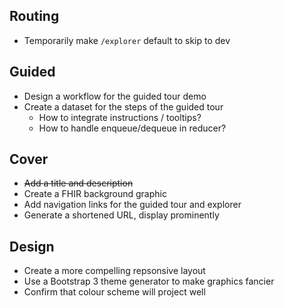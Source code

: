 Routing
-------
  - Temporarily make `/explorer` default to skip to dev 

Guided
------
  - Design a workflow for the guided tour demo
  - Create a dataset for the steps of the guided tour
    - How to integrate instructions / tooltips?
    - How to handle enqueue/dequeue in reducer?

Cover
-----
  - ~~Add a title and description~~
  - Create a FHIR background graphic
  - Add navigation links for the guided tour and explorer
  - Generate a shortened URL, display prominently

Design
------
  - Create a more compelling repsonsive layout
  - Use a Bootstrap 3 theme generator to make graphics fancier
  - Confirm that colour scheme will project well
